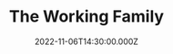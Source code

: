 ---
video:
  type: vimeo
  id: 767846141
speaker:
  permalink: bart-wilkins
  name: Bart Wilkins
title: The Working Family
image: https://i.imgur.com/VX7tOf1.png
date: 2022-11-06T14:30:00.000Z
series: "family-network"
---